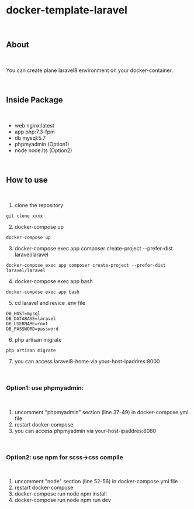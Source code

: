 # **docker-template-laravel** 

<br>

## **About**

<br>

You can create plane laravel8 environment on your docker-container.

<br>

## **Inside Package**

<br>

 * web nginx:latest
 * app php:7.3-fpm
 * db  mysql:5.7
 * phpmyadmin (Option1)
 * node node:lts (Option2)

<br>

## **How to use**

<br>

1. clone the repository
```
git clone xxxx
```
2. docker-compose up
```
docker-compose up
```
3. docker-compose exec app composer create-project --prefer-dist laravel/laravel
```
docker-compose exec app composer create-project --prefer-dist laravel/laravel
```
4. docker-compose exec app bash
```
docker-compose exec app bash
```
5. cd laravel and revice .env file
```
DB_HOST=mysql
DB_DATABASE=laravel
DB_USERNAME=root
DB_PASSWORD=password
```
6. php artisan migrate
```
php artisan migrate
```
7. you can access laravel8-home via your-host-ipaddres:8000

<br>

### **Option1: use phpmyadmin**:
 
<br>

 1. uncomment "phpmyadmin" section (line 37-49) in docker-compose.yml file
 2. restart docker-compose
 3. you can access phpmyadmin via your-host-ipaddres:8080

<br>

### **Option2: use npm for scss->css compile**

<br>

 1. uncomment "node" section (line 52-56) in docker-compose.yml file
 2. restart docker-compose
 3. docker-compose run node npm install
 4. docker-compose run node npm run dev

<br>
